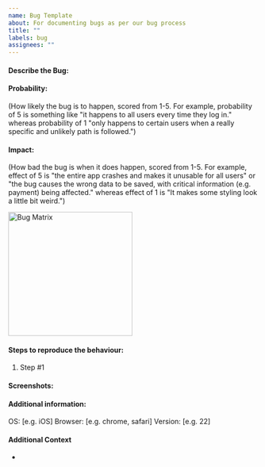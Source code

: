 ```yaml
---
name: Bug Template
about: For documenting bugs as per our bug process
title: ""
labels: bug
assignees: ""
---
```


#### Describe the Bug:

#### Probability:

(How likely the bug is to happen, scored from 1-5. For example, probability of 5 is something like "it happens to all users every time they log in." whereas probability of 1 "only happens to certain users when a really specific and unlikely path is followed.")

#### Impact:

(How bad the bug is when it does happen, scored from 1-5. For example, effect of 5 is "the entire app crashes and makes it unusable for all users" or "the bug causes the wrong data to be saved, with critical information (e.g. payment) being affected." whereas effect of 1 is "It makes some styling look a little bit weird.")

<img src="https://www.getzephyr.com/sites/default/files/riksk%20matrix.jpg" alt="Bug Matrix" width="250" height="250"/>

#### Steps to reproduce the behaviour:

1. Step #1

#### Screenshots:

#### Additional information:

OS: [e.g. iOS]
Browser: [e.g. chrome, safari]
Version: [e.g. 22]

#### Additional Context

-
